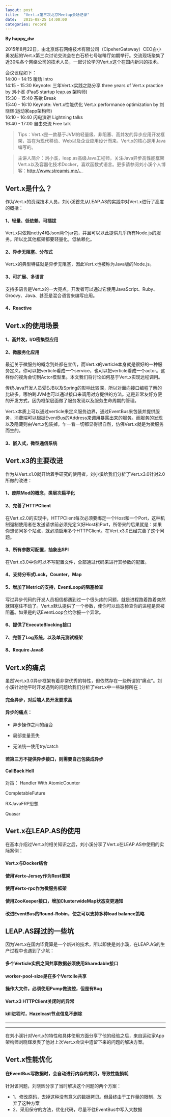 ```yaml
---
layout: post
title:  "Vert.x第三次北京Meetup会场记录"
date:   2015-08-25 14:00:00
categories: record
---
```



**By happy_dw**

2015年8月22日，由北京炼石网络技术有限公司（CipeherGateway）CEO白小勇发起的Vert.x第三次讨论交流会在白石桥七号咖啡厅如期举行。交流现场聚集了近30名各个网络公司的技术人员，一起讨论学习Vert.x这个在国内新兴的技术。

会议议程如下：  
14:00 - 14:15 暖场 	Intro  
14:15 - 15:30 Keynote: 三年Vert.x实践之路分享 	three years of Vert.x practice 	by 刘小溪 (PaaS startup leap.as 架构师)  
15:30 - 15:40 茶歇 	Break  
15:40 - 16:10 Keynote: Vert.x性能优化 	Vert.x performance optimization 	by 刘晓辉(运动家app架构师)  
16:10 - 16:40 闪电演讲 	Lightning talks  
16:40 - 17:00 自由交流 	Free talk  


>Tips：Vert.x是一款基于JVM的轻量级、非阻塞、高并发的异步应用开发框架，旨在为现代移动、Web以及企业应用设计而来。Vert.x的核心是用Java编写的。 

>主讲人简介：刘小溪，leap.as高级Java工程师，关注Java异步高性能框架Vert.x以及容器化技术Docker，喜欢函数式语言。更多请参阅刘小溪个人博客：http://www.streamis.me/。

## Vert.x是什么？

作为Vert.x的资深技术人员，刘小溪首先从LEAP.AS的实践中对Vert.x进行了高度的概括：
    
#### 1、轻量、低依赖、可插拔

Vert.x只依赖netty4和Json两个jar包，并且可以以此提供几乎所有Node.js的服务。所以比其他框架都要轻量化，低依赖化。

#### 2、异步无阻塞、分布式

Vert.x的典型特征就是异步无阻塞，因此Vert.x也被称为Java版的Node.js。

#### 3、可扩展、多语言

支持多语言是Vert.x的一大亮点。开发者可以通过它使用JavaScript、Ruby、Groovy、Java、甚至是混合语言来编写应用。

#### 4、Reactive

## Vert.x的使用场景

#### 1、高并发，I/O密集型应用

#### 2、微服务化应用

最近关于微服务的概念到处都在宣传，而Vert.x的verticle本身就是很好的一种服务定义，你可以把verticle看成一个service，也可以把verticle看成一个actor。这样你的视角会切到Actor模型里。本文我们将讨论如何基于Vert.x实现远程调用。

传统Java开发人员受EJB以及Spring的影响比较深，所以对面向接口编程了解的比较多。哪怕跨JVM也可以通过接口来调用对方提供的方法。这是非常友好方便的开发方式，因为框架层面做了服务发现以及服务生命周期的管理。

Vert.x本质上可以通过verticle来定义服务边界，通过EventBus来包装并提供服务，消费端可以根据EventBus的Address来调用暴露出来的服务。而服务的发现以及隐藏则由Vert.x包装掉，乍一看一切都显得很自然，仿佛Vert.x就是为微服务而生的。

#### 3、嵌入式，微型通信系统

## Vert.x3的主要改进

作为从Vert.x1.0就开始着手研究的使用者，刘小溪给我们分析了Vert.x3.0针对2.0所做的改进：

#### 1、废除Mod的概念，类层次扁平化

#### 2、完善了HTTPClient

在Vert.x2.0的实现中，HTTPClient每次必须要绑定一个Host和一个Port，这种机制强制使用者在发送请求前必须先定义好Host和Port，所带来的后果就是：如果你想访问多个站点，就必须启用多个HTTPClient。在Vert.x3.0已经完善了这个问题。

#### 3、所有参数可配置，抽象出SPI

在Vert.x3.0中你可以不写配置文件，全部通过代码来进行其参数的配置。

#### 4、支持分布式Lock，Counter，Map

#### 5、增加了Metric的支持，EventLoop的阻塞检查

写过异步代码的开发人员相信都遇到过一个很头疼的问题，就是进程跑着跑着突然就阻塞住不动了。Vert.x默认提供了一个参数，使你可以动态检查你的进程是否被阻塞。如果是的话EventLoop会给你报一个异常。

#### 6、提供了ExecuteBlocking接口

#### 7、完善了Log系统，以及单元测试框架

#### 8、Require Java8

## Vert.x的痛点

虽然Vert.x3.0异步框架有着非常优秀的特性，但依然存在一些所谓的“痛点”。刘小溪针对他平时开发遇到的问题给我们分析了Vert.x中一些缺憾所在：

#### 完全异步，对后端人员开发要求高

#### 异步的痛点：

* 异步操作之间的组合

* 局部变量丢失

* 无法统一使用try/catch

#### 若第三方不提供异步接口，则需要自己包装成异步

#### CallBack Hell

对策：
Handler With AtomicCounter

CompletableFuture

RXJavaFRP思想

Quasar

## Vert.x在LEAP.AS的使用

在基本介绍过Vert.x的相关知识之后，刘小溪分享了Vert.x在LEAP.AS中使用的实际案例：

#### Vert.x与Docker结合

#### 使用Vertx-Jersey作为Rest框架

#### 使用Vertx-rpc作为微服务框架

#### 使用ZooKeeper接口，增加ClusterwideMap状态变更通知

#### 改进EventBus的Round-Robin，使之可以支持多种load balance策略


## LEAP.AS踩过的一些坑

因为Vert.x在国内毕竟算是一个新兴的技术，所以即使是刘小溪，在LEAP.AS的生产过程中也遇到了少坑：

#### 多个Verticle实例之间共享数据必须使用Sharedable接口

#### worker-pool-size是在多个Vertcile共享

#### 操作大文件，必须使用Pump做流控，但是有Bug

#### Vert.x3 HTTPClient关闭时的异常

#### kill进程时，Hazelcast节点信息不删除
-----------
-----------

在刘小溪针对Vert.x的特性和具体使用方面分享了他的经验之后，来自运动家App架构师刘晓辉发表了他对上次Vert.x会议中遗留下来的问题的解决方案。

## 	Vert.x性能优化

#### 在EventBus写数据时，会自动进行内存的拷贝，导致性能损耗

针对该问题，刘晓辉分享了当时解决这个问题的两个方案：

* 1、修改原码，去掉这种没有意义的数据拷贝。但最终由于工作量的限制，放弃了这种方案
* 2、采用保守的方法，优化代码，尽量不往EventBus中写入大数据


